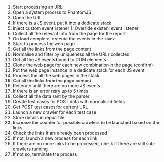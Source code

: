  1. Start processing an URL
 2. Open a system process to PhantomJS
  1. Open the URL
  2. If there is a JS event, put it into a dedicate stack
  3. Inject custom event listener
    1. Override existent event listener
  4. Collect all the relevant info from the page for the report
  5. On load complete, execute the events in the stack
  6. Start to process the web page
  7. Get all the links from the page content
  8. Normalise and filter by uniqueness all the URLs collected
  9. Get all the JS events bound to DOM elements
  10. Clone the web page for each new combination in the page (confirm)
  11. Put the web page instance in a dedicate stack for each JS event
  12. Process the all the web pages in the stack
  13. Get all the links from the page content
  14. Reiterate until there are no more JS events
 3. If there is an error retry up to 5 times
 4. Collect all the data sent by the parser
 5. Create test cases for POST data with normalised fields
 6. Get POST test cases for current URL
 7. Launch a new crawler for each test case
 8. Store details in report file
 9. Increase the counter for possible crawlers to be launched based on the links
 10. Check the links if are already been processed
  1. If not, launch a new process for each link
 11. If there are no more links to be processed, check if there are still sub-crawlers running
  1. If not so, terminate the process
